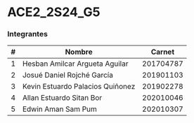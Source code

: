 # ACE2_2S24_G5
### Integrantes 
| # | Nombre                                | Carnet    |
|---|---------------------------------------|-----------|
| 1 | Hesban Amilcar Argueta Aguilar        | 201704787 |
| 2 | Josué Daniel Rojché García            | 201901103 |
| 3 | Kevin Estuardo Palacios Quiñonez      | 201902278 |
| 4 | Allan Estuardo Sitan Bor              | 202010046 |
| 5 | Edwin Aman Sam Pum                    | 202010307 |
